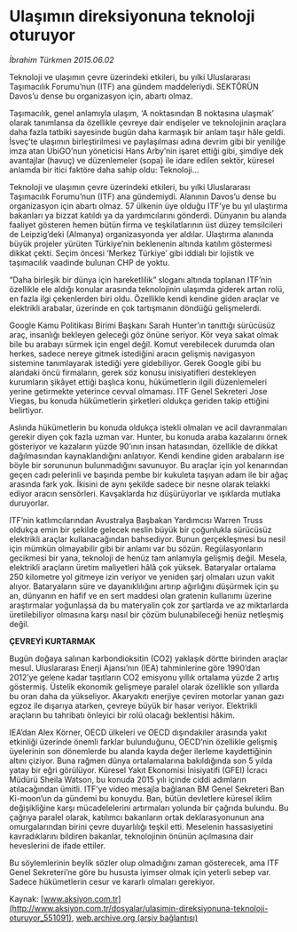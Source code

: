 # Ulaşımın direksiyonuna teknoloji oturuyor

*İbrahim Türkmen 2015.06.02*

<div class="pNewsDetailMainContent" itemprop="articleBody">
 <p>
  Teknoloji ve ulaşımın çevre üzerindeki etkileri, bu yılki Uluslararası Taşımacılık Forumu’nun (ITF) ana gündem maddeleriydi. SEKTÖRÜN Davos’u dense bu organizasyon için, abartı olmaz.
 </p>
 <p>
  Taşımacılık, genel anlamıyla ulaşım, ‘A noktasından B noktasına ulaşmak’ olarak tanımlansa da özellikle çevreye dair endişeler ve teknolojinin araçlara daha fazla tatbiki sayesinde bugün daha karmaşık bir anlam taşır hâle geldi. İsveç’te ulaşımın birleştirilmesi ve paylaşılması adına devrim gibi bir yeniliğe imza atan UbiGO’nun yöneticisi Hans Arby’nin işaret ettiği gibi, şimdiye dek avantajlar (havuç) ve düzenlemeler (sopa) ile idare edilen sektör, küresel anlamda bir itici faktöre daha sahip oldu: Teknoloji...
 </p>
 <p>
  Teknoloji ve ulaşımın çevre üzerindeki etkileri, bu yılki Uluslararası Taşımacılık Forumu’nun (ITF) ana gündemiydi. Alanının Davos’u dense bu organizasyon için abartı olmaz. 57 ülkenin üye olduğu ITF’ye bu yıl ulaştırma bakanları ya bizzat katıldı ya da yardımcılarını gönderdi. Dünyanın bu alanda faaliyet gösteren hemen bütün firma ve teşkilatlarının üst düzey temsilcileri de Leipzig’deki (Almanya) organizasyonda yer aldılar. Ulaştırma alanında büyük projeler yürüten Türkiye’nin beklenenin altında katılım göstermesi dikkat çekti. Seçim öncesi ‘Merkez Türkiye’ gibi iddialı bir lojistik ve taşımacılık vaadinde bulunan CHP de yoktu.
 </p>
 <p>
  “Daha birleşik bir dünya için hareketlilik” sloganı altında toplanan ITF’nin özellikle ele aldığı konular arasında teknolojinin ulaşımda giderek artan rolü, en fazla ilgi çekenlerden biri oldu. Özellikle kendi kendine giden araçlar ve elektrikli arabalar, üzerinde en çok tartışmanın döndüğü gelişmelerdi.
 </p>
 <p>
  Google Kamu Politikası Birimi Başkanı Sarah Hunter’ın tanıttığı sürücüsüz araç, insanlığı bekleyen geleceği göz önüne seriyor. Kör veya sakat olmak bile bu arabayı sürmek için engel değil. Komut verebilecek durumda olan herkes, sadece nereye gitmek istediğini aracın gelişmiş navigasyon sistemine tanımlayarak istediği yere gidebiliyor. Gerek Google gibi bu alandaki öncü firmaların, gerek söz konusu inisiyatifleri destekleyen kurumların şikâyet ettiği başlıca konu, hükümetlerin ilgili düzenlemeleri yerine getirmekte yeterince cevval olmaması. ITF Genel Sekreteri Jose Viegas, bu konuda hükümetlerin şirketleri oldukça geriden takip ettiğini belirtiyor.
 </p>
 <p>
  Aslında hükümetlerin bu konuda oldukça istekli olmaları ve acil davranmaları gerekir diyen çok fazla uzman var. Hunter, bu konuda araba kazalarını örnek gösteriyor ve kazaların yüzde 90’ının insan hatasından, özellikle de dikkat dağılmasından kaynaklandığını anlatıyor. Kendi kendine giden arabaların ise böyle bir sorununun bulunmadığını savunuyor. Bu araçlar için yol kenarından geçen cadı pelerinli ve başında pembe bir kukuleta taşıyan adam ile bir ağaç arasında fark yok. İkisini de aynı şekilde sadece bir nesne olarak telakki ediyor aracın sensörleri. Kavşaklarda hız düşürüyorlar ve ışıklarda mutlaka duruyorlar.
 </p>
 <p>
  ITF’nin katlımcılarından Avustralya Başbakan Yardımcısı Warren Truss oldukça emin bir şekilde gelecek neslin büyük bir çoğunlukla sürücüsüz elektrikli araçlar kullanacağından bahsediyor. Bunun gerçekleşmesi bu nesil için mümkün olmayabilir gibi bir anlamı var bu sözün. Regülasyonların gecikmesi bir yana, teknoloji de henüz tam anlamıyla gelişmiş değil. Mesela, elektrikli araçların üretim maliyetleri hâlâ çok yüksek. Bataryalar ortalama 250 kilometre yol gitmeye izin veriyor ve yeniden şarj olmaları uzun vakit alıyor. Bataryaların süre ve dayanıklılığını artırıp ağırlığını düşürmek için şu an, dünyanın en hafif ve en sert maddesi olan gratenin kullanımı üzerine araştırmalar yoğunlaşsa da bu materyalin çok zor şartlarda ve az miktarlarda üretilebiliyor olmasına karşı nasıl bir çözüm bulunabileceği henüz netleşmiş değil.
 </p>
 <p>
  <strong>
   ÇEVREYİ KURTARMAK
  </strong>
 </p>
 <p>
  Bugün doğaya salınan karbondioksitin (CO2) yaklaşık dörtte birinden araçlar mesul. Uluslararası Enerji Ajansı’nın (IEA) tahminlerine göre 1990’dan 2012’ye gelene kadar taşıtların CO2 emisyonu yıllık ortalama yüzde 2 artış göstermiş. Üstelik ekonomik gelişmeye paralel olarak özellikle son yıllarda bu oran daha da yükseliyor. Akaryakıtı enerjiye çeviren motorlar yanan gazı egzoz ile dışarıya atarken, çevreye büyük bir hasar veriyor. Elektrikli araçların bu tahribatı önleyici bir rolü olacağı beklentisi hâkim.
 </p>
 <p>
  IEA’dan Alex Körner, OECD ülkeleri ve OECD dışındakiler arasında yakıt etkinliği üzerinde önemli farklar bulunduğunu, OECD’nin özellikle gelişmiş üyelerinin son dönemlerde bu alanda kayda değer ilerleme kaydettiğinin altını çiziyor. Buna rağmen dünya ortalamalarına bakıldığında son 5 yılda yatay bir eğri görülüyor. Küresel Yakıt Ekonomisi İnisiyatifi (GFEI) İcracı Müdürü Sheila Watson, bu konuda 2015 yılı içinde ciddi adımların atılacağından ümitli. ITF’ye video mesajla bağlanan BM Genel Sekreteri Ban Ki-moon’un da gündemi bu konuydu. Ban, bütün devletlere küresel iklim değişikliğine karşı mücadelelerini artırmaları yolunda bir çağrıda bulundu. Bu çağrıya paralel olarak, katılımcı bakanların ortak deklarasyonunun ana omurgalarından birini çevre duyarlılığı teşkil etti. Meselenin hassasiyetini kavradıklarını bildiren bakanlar, teknolojinin önünün açılmasına dair heveslerini de ifade ettiler.
 </p>
 <p>
  Bu söylemlerinin beylik sözler olup olmadığını zaman gösterecek, ama ITF Genel Sekreteri’ne göre bu hususta iyimser olmak için yeterli sebep var. Sadece hükümetlerin cesur ve kararlı olmaları gerekiyor.
 </p>
</div>


Kaynak: [www.aksiyon.com.tr](http://www.aksiyon.com.tr/dosyalar/ulasimin-direksiyonuna-teknoloji-oturuyor_551091), [web.archive.org (arşiv bağlantısı)](http://web.archive.org/web/20150719214757/http://www.aksiyon.com.tr/dosyalar/ulasimin-direksiyonuna-teknoloji-oturuyor_551091)
